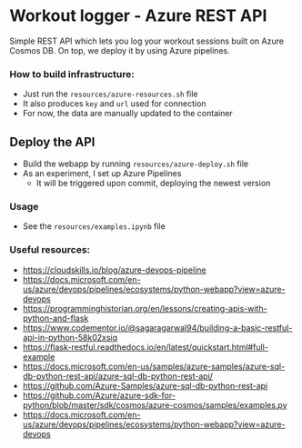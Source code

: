 # Workout logger - Azure REST API

Simple REST API which lets you log your workout sessions built on Azure Cosmos DB.
On top, we deploy it by using Azure pipelines.

### How to build infrastructure:
  - Just run the `resources/azure-resources.sh` file
  - It also produces `key` and `url` used for connection
  - For now, the data are manually updated to the container

## Deploy the API
  - Build the webapp by running `resources/azure-deploy.sh` file
  - As an experiment, I set up Azure Pipelines
    - It will be triggered upon commit, deploying the newest version

### Usage
  - See the `resources/examples.ipynb` file

### Useful resources:
  - https://cloudskills.io/blog/azure-devops-pipeline
  - https://docs.microsoft.com/en-us/azure/devops/pipelines/ecosystems/python-webapp?view=azure-devops
  - https://programminghistorian.org/en/lessons/creating-apis-with-python-and-flask
  - https://www.codementor.io/@sagaragarwal94/building-a-basic-restful-api-in-python-58k02xsiq
  - https://flask-restful.readthedocs.io/en/latest/quickstart.html#full-example
  - https://docs.microsoft.com/en-us/samples/azure-samples/azure-sql-db-python-rest-api/azure-sql-db-python-rest-api/
  - https://github.com/Azure-Samples/azure-sql-db-python-rest-api
  - https://github.com/Azure/azure-sdk-for-python/blob/master/sdk/cosmos/azure-cosmos/samples/examples.py
  - https://docs.microsoft.com/en-us/azure/devops/pipelines/ecosystems/python-webapp?view=azure-devops
